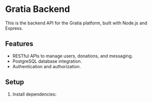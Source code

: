 # Gratia Backend

This is the backend API for the Gratia platform, built with Node.js and Express.

## Features
- RESTful APIs to manage users, donations, and messaging.
- PostgreSQL database integration.
- Authentication and authorization.

## Setup
1. Install dependencies:
